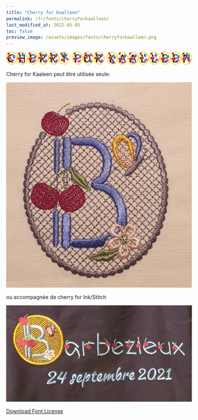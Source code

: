 ```yaml
---
title: "Cherry for Kaalleen"
permalink: /fr/fonts/cherryforkaalleen/
last_modified_at: 2022-05-05
toc: false
preview_image: /assets/images/fonts/cherryforkaalleen.png
---
```

![CherryForKaalleen](/assets/images/fonts/cherryforkaalleen.png)

Cherry for Kaaleen peut être utilisée seule:

![CherryforKaalleen2](/assets/images/fonts/cherryforinkstitch2.jpg)

ou accompagnée de  cherry for Ink/Stitch

![CherryforKaalleen3](/assets/images/fonts/cherry2.jpg)

[Download Font License](https://github.com/inkstitch/inkstitch/tree/main/fonts/cherryforkaalleen/LICENSE)
